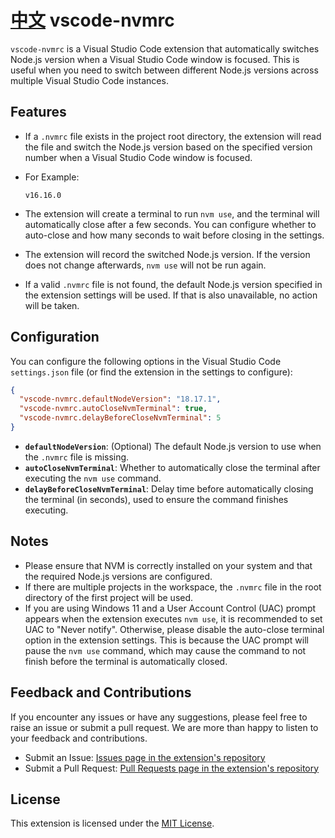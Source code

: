 # [中文](https://github.com/zqy233/vscode-nvmrc/blob/main/README-CN.md) vscode-nvmrc

`vscode-nvmrc` is a Visual Studio Code extension that automatically switches Node.js version when a Visual Studio Code window is focused. This is useful when you need to switch between different Node.js versions across multiple Visual Studio Code instances.

## Features

- If a `.nvmrc` file exists in the project root directory, the extension will read the file and switch the Node.js version based on the specified version number when a Visual Studio Code window is focused.

- For Example:

  ```
  v16.16.0
  ```

- The extension will create a terminal to run `nvm use`, and the terminal will automatically close after a few seconds. You can configure whether to auto-close and how many seconds to wait before closing in the settings.

- The extension will record the switched Node.js version. If the version does not change afterwards, `nvm use` will not be run again.

- If a valid `.nvmrc` file is not found, the default Node.js version specified in the extension settings will be used. If that is also unavailable, no action will be taken.

## Configuration

You can configure the following options in the Visual Studio Code `settings.json` file (or find the extension in the settings to configure):

```json
{
  "vscode-nvmrc.defaultNodeVersion": "18.17.1",
  "vscode-nvmrc.autoCloseNvmTerminal": true,
  "vscode-nvmrc.delayBeforeCloseNvmTerminal": 5
}
```

- **`defaultNodeVersion`**: (Optional) The default Node.js version to use when the `.nvmrc` file is missing.
- **`autoCloseNvmTerminal`**: Whether to automatically close the terminal after executing the `nvm use` command.
- **`delayBeforeCloseNvmTerminal`**: Delay time before automatically closing the terminal (in seconds), used to ensure the command finishes executing.

## Notes

- Please ensure that NVM is correctly installed on your system and that the required Node.js versions are configured.
- If there are multiple projects in the workspace, the `.nvmrc` file in the root directory of the first project will be used.
- If you are using Windows 11 and a User Account Control (UAC) prompt appears when the extension executes `nvm use`, it is recommended to set UAC to "Never notify". Otherwise, please disable the auto-close terminal option in the extension settings. This is because the UAC prompt will pause the `nvm use` command, which may cause the command to not finish before the terminal is automatically closed.

## Feedback and Contributions

If you encounter any issues or have any suggestions, please feel free to raise an issue or submit a pull request. We are more than happy to listen to your feedback and contributions.

- Submit an Issue: [Issues page in the extension's repository](https://github.com/zqy233/vscode-nvmrc/issues)
- Submit a Pull Request: [Pull Requests page in the extension's repository](https://github.com/zqy233/vscode-nvmrc/pulls)

## License

This extension is licensed under the [MIT License](LICENSE).
